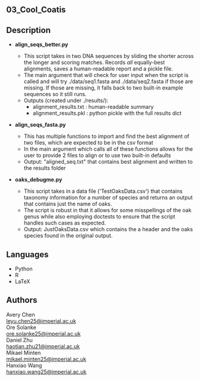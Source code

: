 ## 03_Cool_Coatis

## Description
- **align_seqs_better.py**
    - This script takes in two DNA sequences by sliding the shorter across the longer and scoring matches. Records *all* equally-best alignments, saves a human-readable report and a pickle file.  
    - The main argument that will check for user input when the script is called and will try ./data/seq1.fasta and ./data/seq2.fasta if those are missing. If those are missing, it falls back to two built-in example sequences so it still runs.  
    - Outputs (created under ./results/):  
        - alignment_results.txt : human-readable summary  
        - alignment_results.pkl : python pickle with the full results dict  


- **align_seqs_fasta.py**
    - This has multiple functions to import and find the best alignment of two files, which are expected to be in the csv format   
    - In the main argument which calls all of these functions allows for the user to provide 2 files to align or to use two built-in defaults  
    - Output: "aligned_seq.txt" that contains best alignment and written to the results folder  


- **oaks_debugme.py**  
    - This script takes in a data file ('TestOaksData.csv') that contains taxonomy information for a number of species and returns an output that contains just the name of oaks.  
    - The script is robust in that it allows for some misspellings of the oak genus while also employing doctests to ensure that the script handles such cases as expected.
    - Output: JustOaksData.csv which contains the a header and the oaks species found in the original output. 

## Languages 
- Python  
- R  
- LaTeX  

## Authors
Avery Chen  
    leyu.chen25@imperial.ac.uk  
Ore Solanke  
    ore.solanke25@imperial.ac.uk  
Daniel Zhu  
    haotian.zhu21@imperial.ac.uk  
Mikael Minten  
    mikael.minten25@imperial.ac.uk  
Hanxiao Wang  
    hanxiao.wang25@imperial.ac.uk    


